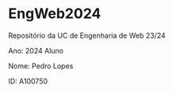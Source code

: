 # EngWeb2024
Repositório da UC de Engenharia de Web 23/24 

Ano: 2024
Aluno

Nome: Pedro Lopes

ID: A100750

